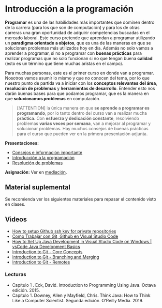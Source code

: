 # Introducción a la programación

**Programar** es una de las habilidades más importantes que dominen dentro de la carrera (para los que son de computación) y para los de otras carreras una gran oportunidad de adquirir competencias buscadas en el mercado laboral. Este curso pretende que aprendan a programar utilizando un **paradigma orientado a objetos**, que es una de las maneras en que se solucionan problemas más utilizados hoy en día. Además no solo vamos a aprender a programar, si no a programar con **buenas prácticas** para realizar programas que no solo funcionan si no que tengan buena **calidad** (esto es un término que tiene muchas aristas en el campo).

Para muchas personas, este es el primer curso en donde van a programar. Nosotros vamos asumir lo mismo y que no conocen del tema, por lo que nuestro punto de partida va a iniciar con los **conceptos relevantes del área**, **resolución de problemas** y **herramientas de desarrollo**. Entender esto nos darán buenas bases para que podamos programar, que es la manera en que **solucionamos problemas** en computación.

> [!ATTENTION]
> la única manera en que **se aprende a programar es programando**, por lo tanto dentro del curso van a realizar mucha **práctica**. Con **esfuerzo y dedicación constante**, resolviendo problemas **varias veces por semana**, van a mejorar al programar y solucionar problemas. Hay muchos consejos de buenas prácticas para el curso que pueden ver en la primera presentación adjunta.

**Presentaciones:**

- [Consejos e información importante](01-Introducción/pres/00-Tips.pdf)
- [Introducción a la programación](01-Introducción/pres/01-Intro.pdf)
- [Resolución de problemas](01-Introducción/pres/02-Res.pdf)

**Asignación:** Ver en [mediación](https://mv1.mediacionvirtual.ucr.ac.cr/mod/assign/view.php?id=1768906).

## Material suplemental

Se recomienda ver los siguientes materiales para repasar el contenido visto en clases.

## Videos

- [How to setup Github ssh key for private repositories](https://www.youtube.com/watch?v=JuQhNFYMFcE)
- [Como Trabajar con Git, Github en Visual Studio Code](https://www.youtube.com/watch?v=qdec2M4NwT0)
- [How to Set Up Java Development in Visual Studio Code on Windows | vsCode Java Development Basics](https://www.youtube.com/watch?v=ClU9N4ub_Ko)
- [Introduction to Git - Core Concepts](https://www.youtube.com/watch?v=uR6G2v_WsRA)
- [Introduction to Git - Branching and Merging](https://www.youtube.com/watch?v=FyAAIHHClqI&t=4s)
- [Introduction to Git - Remotes](https://www.youtube.com/watch?v=Gg4bLk8cGNo&t=3s)

### Lecturas

- Capítulo 1 . Eck, David. Introduction to Programming Using Java. Octava edición. 2015.
- Capítulo 1. Downey, Allen y Mayfield, Chris. Think Java: How to Think Like a Computer Scientist. Segunda edición. O'Reilly Media. 2019.
